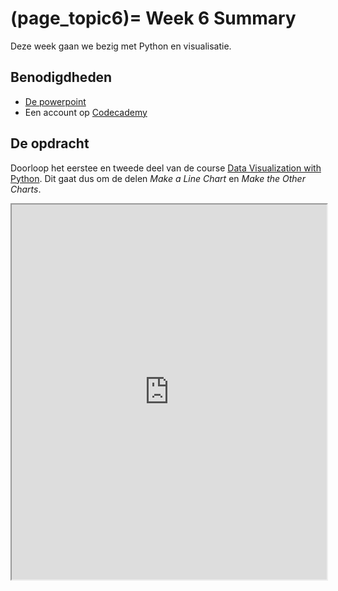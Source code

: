 (page_topic6)=
Week 6 Summary
=======================

Deze week gaan we bezig met Python en visualisatie.

## Benodigdheden
- [De powerpoint](../../files/stuurinformatie_workshop_2_python_1.pptx)
- Een account op [Codecademy](https://www.codecademy.com/)

## De opdracht

Doorloop het eerstee en tweede deel van de course [Data Visualization with Python](https://www.codecademy.com/learn/data-visualization-python). Dit gaat dus om de delen *Make a Line Chart* en *Make the Other Charts*.

<iframe src="https://www.codecademy.com/learn/data-visualization-python" width="100%" height="600px" allowfullscreen></iframe>
